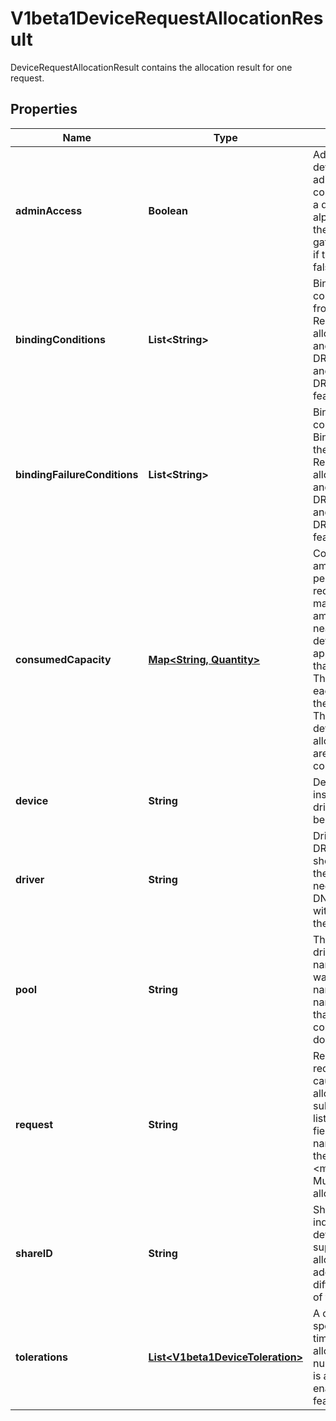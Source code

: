 

# V1beta1DeviceRequestAllocationResult

DeviceRequestAllocationResult contains the allocation result for one request.
## Properties

Name | Type | Description | Notes
------------ | ------------- | ------------- | -------------
**adminAccess** | **Boolean** | AdminAccess indicates that this device was allocated for administrative access. See the corresponding request field for a definition of mode.  This is an alpha field and requires enabling the DRAAdminAccess feature gate. Admin access is disabled if this field is unset or set to false, otherwise it is enabled. |  [optional]
**bindingConditions** | **List&lt;String&gt;** | BindingConditions contains a copy of the BindingConditions from the corresponding ResourceSlice at the time of allocation.  This is an alpha field and requires enabling the DRADeviceBindingConditions and DRAResourceClaimDeviceStatus feature gates. |  [optional]
**bindingFailureConditions** | **List&lt;String&gt;** | BindingFailureConditions contains a copy of the BindingFailureConditions from the corresponding ResourceSlice at the time of allocation.  This is an alpha field and requires enabling the DRADeviceBindingConditions and DRAResourceClaimDeviceStatus feature gates. |  [optional]
**consumedCapacity** | [**Map&lt;String, Quantity&gt;**](Quantity.md) | ConsumedCapacity tracks the amount of capacity consumed per device as part of the claim request. The consumed amount may differ from the requested amount: it is rounded up to the nearest valid value based on the device’s requestPolicy if applicable (i.e., may not be less than the requested amount).  The total consumed capacity for each device must not exceed the DeviceCapacity&#39;s Value.  This field is populated only for devices that allow multiple allocations. All capacity entries are included, even if the consumed amount is zero. |  [optional]
**device** | **String** | Device references one device instance via its name in the driver&#39;s resource pool. It must be a DNS label. | 
**driver** | **String** | Driver specifies the name of the DRA driver whose kubelet plugin should be invoked to process the allocation once the claim is needed on a node.  Must be a DNS subdomain and should end with a DNS domain owned by the vendor of the driver. | 
**pool** | **String** | This name together with the driver name and the device name field identify which device was allocated (&#x60;&lt;driver name&gt;/&lt;pool name&gt;/&lt;device name&gt;&#x60;).  Must not be longer than 253 characters and may contain one or more DNS sub-domains separated by slashes. | 
**request** | **String** | Request is the name of the request in the claim which caused this device to be allocated. If it references a subrequest in the firstAvailable list on a DeviceRequest, this field must include both the name of the main request and the subrequest using the format &lt;main request&gt;/&lt;subrequest&gt;.  Multiple devices may have been allocated per request. | 
**shareID** | **String** | ShareID uniquely identifies an individual allocation share of the device, used when the device supports multiple simultaneous allocations. It serves as an additional map key to differentiate concurrent shares of the same device. |  [optional]
**tolerations** | [**List&lt;V1beta1DeviceToleration&gt;**](V1beta1DeviceToleration.md) | A copy of all tolerations specified in the request at the time when the device got allocated.  The maximum number of tolerations is 16.  This is an alpha field and requires enabling the DRADeviceTaints feature gate. |  [optional]



